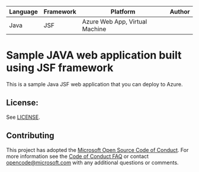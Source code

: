 | Language | Framework | Platform | Author |
| -------- | -------- |--------|--------|
| Java | JSF | Azure Web App, Virtual Machine| |


# Sample JAVA web application built using JSF framework

This is a sample Java JSF web application that you can deploy to Azure.


## License:

See [LICENSE](LICENSE).

## Contributing

This project has adopted the [Microsoft Open Source Code of Conduct](https://opensource.microsoft.com/codeofconduct/). For more information see the [Code of Conduct FAQ](https://opensource.microsoft.com/codeofconduct/faq/) or contact [opencode@microsoft.com](mailto:opencode@microsoft.com) with any additional questions or comments.


